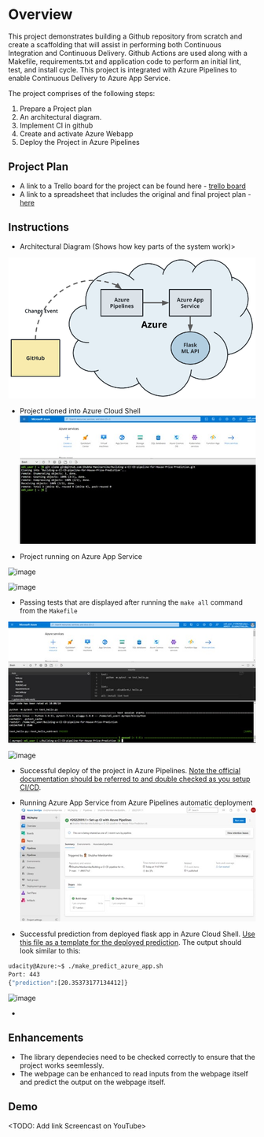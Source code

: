 # Overview

This project demonstrates building a Github repository from scratch and create a scaffolding that will assist in performing both Continuous Integration and Continuous Delivery. Github Actions are used along with a Makefile, requirements.txt and application code to perform an initial lint, test, and install cycle. This project is integrated with Azure Pipelines to enable Continuous Delivery to Azure App Service.

The project comprises of the following steps:
1. Prepare a Project plan 
2. An architectural diagram.
3. Implement CI in github
4. Create and activate Azure Webapp
4. Deploy the Project in Azure Pipelines



## Project Plan


* A link to a Trello board for the project can be found here - [trello board](https://trello.com/b/EuHOoYu1/azure-data-engineering) 
* A link to a spreadsheet that includes the original and final project plan - [here](https://github.com/Shubha-Manikarnike/Building-a-CI-CD-pipeline-for-House-Price-Prediction/blob/main/project%20plan/project-management-template%20for%20Azure%20Data%20Engineering.xlsx)

## Instructions

* Architectural Diagram (Shows how key parts of the system work)>

 ![image](https://github.com/Shubha-Manikarnike/Building-a-CI-CD-pipeline-for-House-Price-Prediction/blob/main/img/cd-diagram.png)
 
 * Project cloned into Azure Cloud Shell
![image](https://github.com/Shubha-Manikarnike/Building-a-CI-CD-pipeline-for-House-Price-Prediction/blob/main/img/Project_CLoned%20in%20Azure%20Cloud%20Shell.jpg)


* Project running on Azure App Service

![image](https://user-images.githubusercontent.com/14934998/195813554-47076d9c-6c68-4e18-b691-be8f24a1a0ef.png)

![image](https://user-images.githubusercontent.com/14934998/195813828-2149980c-1268-4a49-b6e0-663861ce45de.png)

* Passing tests that are displayed after running the `make all` command from the `Makefile`

![image](https://github.com/Shubha-Manikarnike/Building-a-CI-CD-pipeline-for-House-Price-Prediction/blob/main/img/Successful%20make_all.jpg)

![image](https://user-images.githubusercontent.com/14934998/195814730-b8c98db4-53be-4fdb-bd24-c1612c9a696a.png)


* Successful deploy of the project in Azure Pipelines.  [Note the official documentation should be referred to and double checked as you setup CI/CD](https://docs.microsoft.com/en-us/azure/devops/pipelines/ecosystems/python-webapp?view=azure-devops).


* Running Azure App Service from Azure Pipelines automatic deployment
![image](https://github.com/Shubha-Manikarnike/Building-a-CI-CD-pipeline-for-House-Price-Prediction/blob/main/img/CICI-Completed.jpg)

* Successful prediction from deployed flask app in Azure Cloud Shell.  [Use this file as a template for the deployed prediction](https://github.com/udacity/nd082-Azure-Cloud-DevOps-Starter-Code/blob/master/C2-AgileDevelopmentwithAzure/project/starter_files/flask-sklearn/make_predict_azure_app.sh).
The output should look similar to this:

```bash
udacity@Azure:~$ ./make_predict_azure_app.sh
Port: 443
{"prediction":[20.35373177134412]}
```

![image](https://user-images.githubusercontent.com/14934998/195814449-5ca4e9c3-4929-4389-a874-44f7506b1e10.png)

* 
## Enhancements

* The library dependecies need to be checked correctly to ensure that the project works seemlessly.
* The webpage can be enhanced to read inputs from the webpage itself and predict the output on the webpage itself.

## Demo 

<TODO: Add link Screencast on YouTube>


